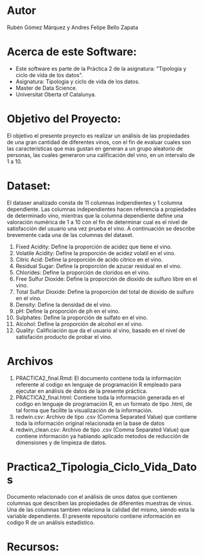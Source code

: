 # Autor
Rubén Gómez Márquez y Andres Felipe Bello Zapata

# Acerca de este Software:

- Este software es parte de la Práctica 2 de la asignatura: "Tipologia y ciclo de vida de los datos".
- Asignatura: Tipologia y ciclo de vida de los datos.
- Master de Data Science.
- Universitat Oberta of Catalunya.

# Objetivo del Proyecto:

El objetivo el presente proyecto es realizar un análisis de las propiedades de una gran cantidad de diferentes vinos, con el fin de evaluar cuales son las características que mas gustan en generan a un grupo aleatorio de personas, las cuales generaron una calificación del vino, en un intervalo de 1 a 10.

# Dataset:

El dataser analizado consta de 11 columnas indpendientes y 1 columna dependiente. Las columnas independientes hacen referencia a propiedades de determinado vino, mientras que la columna dependiente define una valoración numérica de 1 a 10 con el fin de determinar cual es el nivel de satisfacción del usuario una vez prueba el vino. A continuación se describe brevemente cada una de las columnas del dataset.

1. Fixed Acidity: Define la proporción de acidez que tiene el vino.
2. Volatile Acidity: Define la proporción de acidez volatil en el vino.
3. Citric Acid: Define la proporción de acido citrico en el vino.
4. Residual Sugar: Define la proporción de azucar residual en el vino.
6. Chlorides: Define la proporción de cloridos en el vino.
7. Free Sulfur Dioxide: Define la proporción de dioxido de sulfuro libre en el vino.
8. Total Sulfur Dioxide: Define la proporción del total de dioxido de sulfuro en el vino.
9. Density: Define la densidad de el vino.
9. pH: Define la proporción de ph en el vino.
10. Sulphates: Define la proporción de sulfato en el vino.
11. Alcohol: Define la proporción de alcohol en el vino.
12. Quality: Calificiación que da el usuario al vino, basado en el nivel de satisfación producto de probar el vino.


# Archivos

1. PRACTICA2_final.Rmd: El documento contiene toda la información referente al codigo en lenguaje de programación R empleado para ejecutar en análisis de datos de la presente práctica.
2. PRACTICA2_final.html: Contiene toda la información generada en el codigo en lenguaje de programación R, en un formato de tipo .html, de tal forma que facilite la visualización de la información.
3. redwin.csv: Archivo de tipo .csv (Comma Separated Value) que contiene toda la información original relacionada en la base de datos
4. redwin_clean.csv: Archivo de tipo .csv (Comma Separated Value) que contiene información ya habiando aplicado metodos de reducción de dimensiones y de limpieza de datos.


# Practica2_Tipologia_Ciclo_Vida_Datos
Documento relacionado con el análisis de unos datos que contienen columnas que describen las propiedades de diferentes muestras de vinos. Una de las columnas tambien relaciona la calidad del mismo, siendo esta la variable dependiente. El presente repositorio contiene información en codigo R de un análisis estadístico.

# Recursos:


